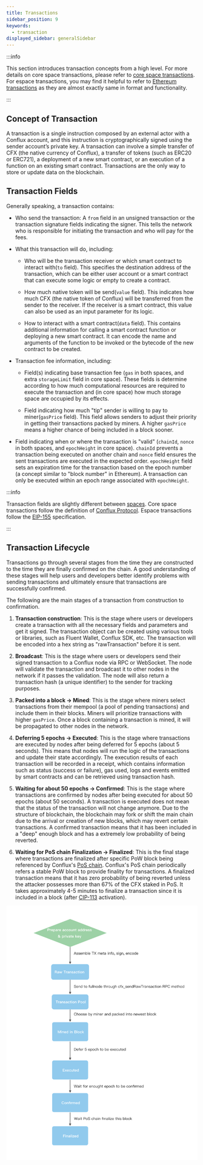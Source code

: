```yaml
---
title: Transactions
sidebar_position: 9
keywords:
  - transaction
displayed_sidebar: generalSidebar
---
```


:::info

This section introduces transaction concepts from a high level. For more details on core space transactions, please refer to [core space transactions](../../core/learn/core-space-basics/core-transactions.md). For espace transactions, you may find it helpful to refer to [Ethereum transactions](https://ethereum.org/developers/docs/transactions/) as they are almost exactly same in format and functionality.

:::

## Concept of Transaction

A transaction is a single instruction composed by an external actor with a Conflux account, and this instruction is cryptographically signed using the sender account’s private key. A transaction can involve a simple transfer of CFX (the native currency of Conflux), a transfer of tokens (such as ERC20 or ERC721), a deployment of a new smart contract, or an execution of a function on an existing smart contract. Transactions are the only way to store or update data on the blockchain.

## Transaction Fields

Generally speaking, a transaction contains:

- Who send the transaction: A `from` field in an unsigned transaction or the transaction signature fields indicating the signer. This tells the network who is responsible for initiating the transaction and who will pay for the fees.

- What this transaction will do, including:

  - Who will be the transaction receiver or which smart contract to interact with(`to` field). This specifies the destination address of the transaction, which can be either user account or a smart contract that can execute some logic or empty to create a contract.

  -  How much native token will be send(`value` field). This indicates how much CFX (the native token of Conflux) will be transferred from the sender to the receiver. If the receiver is a smart contract, this value can also be used as an input parameter for its logic.

  -  How to interact with a smart contract(`data` field). This contains additional information for calling a smart contract function or deploying a new smart contract. It can encode the name and arguments of the function to be invoked or the bytecode of the new contract to be created.

-  Transaction fee information, including:
   - Field(s) indicating base transaction fee (`gas` in both spaces, and extra `storageLimit` field in core space). These fields is determine according to how much computational resources are required to execute the transaction and (in core space) how much storage space are occupied by its effects.

   -  Field indicating how much "tip" sender is willing to pay to miner(`gasPrice` field). This field allows senders to adjust their priority in getting their transactions packed by miners. A higher `gasPrice` means a higher chance of being included in a block sooner.

- Field indicating when or where the transaction is "valid" (`chainId`, `nonce` in both spaces, and `epochHeight` in core space). `chainId` prevents a transaction being executed on another chain and `nonce` field ensures the sent transactions are executed in the expected order. `epochHeight` field sets an expiration time for the transaction based on the epoch number (a concept similar to "block number" in Ethereum). A transaction can only be executed within an epoch range associated with `epochHeight`.

:::info

Transaction fields are slightly different between [spaces](./spaces.md). Core space transactions follow the definition of [Conflux Protocol](https://www.confluxnetwork.org/files/Conflux_Protocol_Specification.pdf). Espace transactions follow the [EIP-155](https://eips.ethereum.org/EIPS/eip-155) specification.

:::

## Transaction Lifecycle

Transactions go through several stages from the time they are constructed to the time they are finally confirmed on the chain. A good understanding of these stages will help users and developers better identify problems with sending transactions and ultimately ensure that transactions are successfully confirmed.

The following are the main stages of a transaction from construction to confirmation.

1. **Transaction construction**: This is the stage where users or developers create a transaction with all the necessary fields and parameters and get it signed. The transaction object can be created using various tools or libraries, such as Fluent Wallet, Conflux SDK, etc. The transaction will be encoded into a hex string as "rawTransaction" before it is sent.

2. **Broadcast**: This is the stage where users or developers send their signed transaction to a Conflux node via RPC or WebSocket. The node will validate the transaction and broadcast it to other nodes in the network if it passes the validation. The node will also return a transaction hash (a unique identifier) to the sender for tracking purposes.

3. **Packed into a block -> Mined**: This is the stage where miners select transactions from their mempool (a pool of pending transactions) and include them in their blocks. Miners will prioritize transactions with higher `gasPrice`. Once a block containing a transaction is mined, it will be propagated to other nodes in the network.

4. **Deferring 5 epochs -> Executed**: This is the stage where transactions are executed by nodes after being deferred for 5 epochs (about 5 seconds). This means that nodes will run the logic of the transactions and update their state accordingly. The execution results of each transaction will be recorded in a receipt, which contains information such as status (success or failure), gas used, logs and events emitted by smart contracts and can be retrieved using transaction hash.

5. **Waiting for about 50 epochs -> Confirmed**: This is the stage where transactions are confirmed by nodes after being executed for about 50 epochs (about 50 seconds). A transaction is executed does not mean that the status of the transaction will not change anymore. Due to the structure of blockchain, the blockchain may fork or shift the main chain due to the arrival or creation of new blocks, which may revert certain transactions. A confirmed transaction means that it has been included in a "deep" enough block and has a extremely low probability of being reverted.

6. **Waiting for PoS chain Finalization -> Finalized**: This is the final stage where transactions are finalized after specific PoW block being referenced by Conflux's [PoS chain](./consensus-mechanisms/proof-of-stake/pos_overview.md). Conflux's PoS chain periodically refers a stable PoW block to provide finality for transactions. A finalized transaction means that it has zero probability of being reverted unless the attacker possesses more than 67% of the CFX staked in PoS. It takes approximately 4-5 minutes to finalize a transaction since it is included in a block (after [CIP-113](https://github.com/Conflux-Chain/CIPs/blob/master/CIPs/cip-113.md) activation).

![Transaction](./img/transaction-stages)
